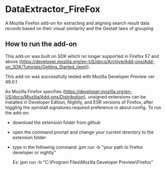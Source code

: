 # DataExtractor_FireFox
A Mozilla Firefox add-on for extracting and aligning search result data records based on their visual similarity and the Gestalt laws of grouping
## How to run the add-on
This add-on was built on SDK which no longer supported in Firefox 57 and above (https://developer.mozilla.org/en-US/docs/Archive/Add-ons/Add-on_SDK/Tutorials/Getting_Started_(jpm)).

This add-on was successfully tested with Mozilla Developer Preview ver 49.0.1

As Mozilla Firefox specifies (https://developer.mozilla.org/en-US/docs/Mozilla/Add-ons/Distribution), unsigned extensions can be installed in Developer Edition, Nightly, and ESR versions of Firefox, after toggling the xpinstall.signatures.required preference in about:config.
To run the add-on: 
- download the extension folder from github
- open the command prompt and change your current directory to the extension folder
- type in the following command: jpm run -b "your path to firefox developer or nightly"
  
  Ex: jpm run -b "C:\Program Files\Mozilla Developer Preview\Firefox"

